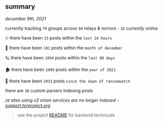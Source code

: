 
## summary
_december 9th, 2021_

currently tracking `79` groups across `94` relays & mirrors - _`35` currently online_

⏲ there have been `15` posts within the `last 24 hours`

🦈 there have been `101` posts within the `month of december`

🪐 there have been `1094` posts within the `last 90 days`

🏚 there have been `1999` posts within the `year of 2021`

🦕 there have been `2033` posts `since the dawn of ransomwatch`

there are `38` custom parsers indexing posts

_`20` sites using v2 onion services are no longer indexed - [support.torproject.org](https://support.torproject.org/onionservices/v2-deprecation/)_

> see the project [README](https://github.com/thetanz/ransomwatch#ransomwatch--) for backend technicals
